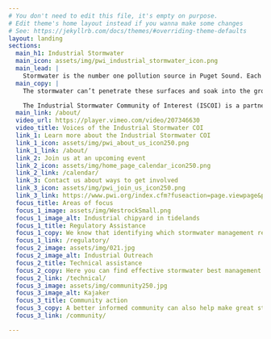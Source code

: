 ```yaml
---
# You don't need to edit this file, it's empty on purpose.
# Edit theme's home layout instead if you wanna make some changes
# See: https://jekyllrb.com/docs/themes/#overriding-theme-defaults
layout: landing
sections:
  main_h1: Industrial Stormwater
  main_icon: assets/img/pwi_industrial_stormwater_icon.png
  main_lead: |
    Stormwater is the number one pollution source in Puget Sound. Each year, the Puget Sound basin receives an average of more than 370 billion gallons of stormwater runoff from impervious surfaces, such as roadways, urban spaces, and industrial facilities.
  main_copy: |
    The stormwater can’t penetrate these surfaces and soak into the ground; so it flows across the surfaces and gets contaminated along the way with pollutants such as motor oil, metals including copper and zinc, and industrial chemicals. Approximately 30 tons of pollutants end up in the Puget Sound ecosystem every day.

    The Industrial Stormwater Community of Interest (ISCOI) is a partnership of people whose objective it is help reduce stormwater pollution from industrial activities by providing support to industrial facilities working to meet challenging stormwater requirements. The ISCOI provides support through regulatory and technical assistance and community outreach. Our long-term goal is to improve water quality in the Puyallup River Watershed, starting in the Tacoma Tideflats and expanding into South Tacoma/Nalley Valley.
  main_link: /about/
  video_url: https://player.vimeo.com/video/207346630
  video_title: Voices of the Industrial Stormwater COI
  link_1: Learn more about the Industrial Stormwater COI
  link_1_icon: assets/img/pwi_about_us_icon250.png
  link_1_link: /about/
  link_2: Join us at an upcoming event
  link_2_icon: assets/img/home_page_calendar_icon250.png
  link_2_link: /calendar/
  link_3: Contact us about ways to get involved
  link_3_icon: assets/img/pwi_join_us_icon250.png
  link_3_link: https://www.pwi.org/index.cfm?fuseaction=page.viewpage&pageid=548
  focus_title: Areas of focus
  focus_1_image: assets/img/WestrockSmall.png
  focus_1_image_alt: Industrial chipyard in tidelands
  focus_1_title: Regulatory Assistance
  focus_1_copy: We know that identifying which stormwater management requirements apply to your facility and interpreting the requirements is complicated. We provide information and tools to assist you in navigating and complying with stormwater management requirements.
  focus_1_link: /regulatory/
  focus_2_image: assets/img/021.jpg
  focus_2_image_alt: Industrial Outreach
  focus_2_title: Technical assistance
  focus_2_copy: Here you can find effective stormwater best management practices (BMPs), case studies, and helpful ideas from other businesses.
  focus_2_link: /technical/
  focus_3_image: assets/img/community250.jpg
  focus_3_image_alt: Kajaker
  focus_3_title: Community action
  focus_3_copy: A better informed community can also help make great strides in cleaning up our water. Empowering people of the Watershed with ideas, tools and programs to improve homeowner stormwater is a win for all.
  focus_3_link: /community/

---
```

